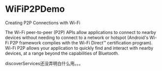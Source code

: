 # WiFiP2PDemo
Creating P2P Connections with Wi-Fi

The Wi-Fi peer-to-peer (P2P) APIs allow applications to connect to nearby devices without needing to connect to a network or hotspot (Android's Wi-Fi P2P framework complies with the Wi-Fi Direct™ certification program). Wi-Fi P2P allows your application to quickly find and interact with nearby devices, at a range beyond the capabilities of Bluetooth.

discoverServices还没弄明白什么用。。。